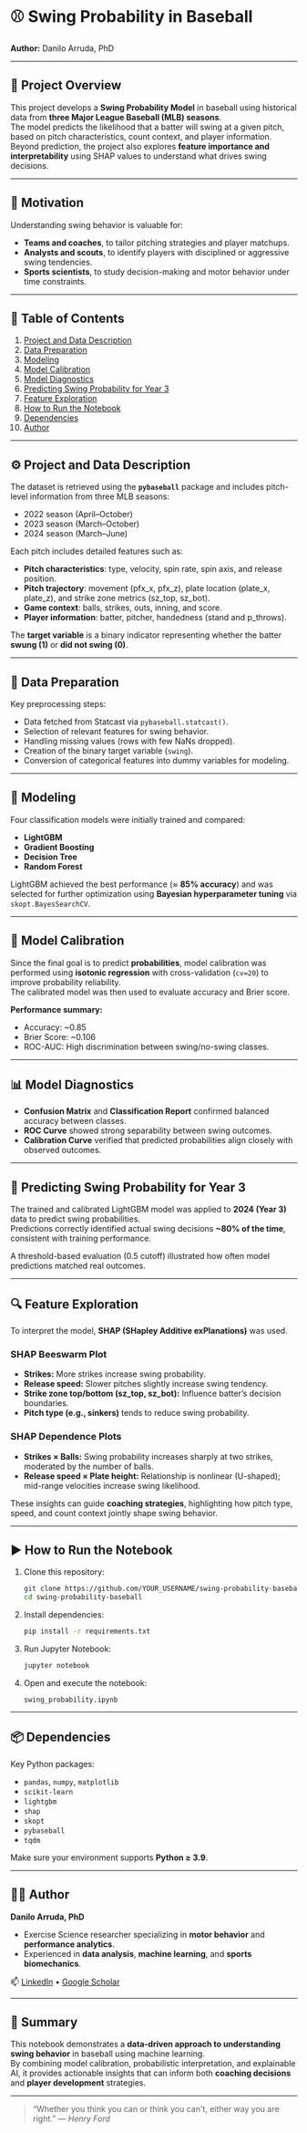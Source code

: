 # ⚾ Swing Probability in Baseball  
**Author:** Danilo Arruda, PhD  

---

## 📘 Project Overview
This project develops a **Swing Probability Model** in baseball using historical data from **three Major League Baseball (MLB) seasons**.  
The model predicts the likelihood that a batter will swing at a given pitch, based on pitch characteristics, count context, and player information.  
Beyond prediction, the project also explores **feature importance and interpretability** using SHAP values to understand what drives swing decisions.

---

## 🧠 Motivation
Understanding swing behavior is valuable for:
- **Teams and coaches**, to tailor pitching strategies and player matchups.  
- **Analysts and scouts**, to identify players with disciplined or aggressive swing tendencies.  
- **Sports scientists**, to study decision-making and motor behavior under time constraints.

---

## 📂 Table of Contents
1. [Project and Data Description](#project-and-data-description)  
2. [Data Preparation](#data-preparation)  
3. [Modeling](#modeling)  
4. [Model Calibration](#model-calibration)  
5. [Model Diagnostics](#model-diagnostics)  
6. [Predicting Swing Probability for Year 3](#predicting-swing-probability-for-year-3)  
7. [Feature Exploration](#feature-exploration)  
8. [How to Run the Notebook](#how-to-run-the-notebook)  
9. [Dependencies](#dependencies)  
10. [Author](#author)

---

## ⚙️ Project and Data Description
The dataset is retrieved using the **`pybaseball`** package and includes pitch-level information from three MLB seasons:
- 2022 season (April–October)
- 2023 season (March–October)
- 2024 season (March–June)

Each pitch includes detailed features such as:
- **Pitch characteristics**: type, velocity, spin rate, spin axis, and release position.  
- **Pitch trajectory**: movement (pfx_x, pfx_z), plate location (plate_x, plate_z), and strike zone metrics (sz_top, sz_bot).  
- **Game context**: balls, strikes, outs, inning, and score.  
- **Player information**: batter, pitcher, handedness (stand and p_throws).

The **target variable** is a binary indicator representing whether the batter **swung (1)** or **did not swing (0)**.

---

## 🧹 Data Preparation
Key preprocessing steps:
- Data fetched from Statcast via `pybaseball.statcast()`.
- Selection of relevant features for swing behavior.
- Handling missing values (rows with few NaNs dropped).
- Creation of the binary target variable (`swing`).
- Conversion of categorical features into dummy variables for modeling.

---

## 🤖 Modeling
Four classification models were initially trained and compared:
- **LightGBM**
- **Gradient Boosting**
- **Decision Tree**
- **Random Forest**

LightGBM achieved the best performance (≈ **85% accuracy**) and was selected for further optimization using **Bayesian hyperparameter tuning** via `skopt.BayesSearchCV`.

---

## 🔧 Model Calibration
Since the final goal is to predict **probabilities**, model calibration was performed using **isotonic regression** with cross-validation (`cv=20`) to improve probability reliability.  
The calibrated model was then used to evaluate accuracy and Brier score.

**Performance summary:**
- Accuracy: ~0.85  
- Brier Score: ~0.106  
- ROC-AUC: High discrimination between swing/no-swing classes.

---

## 📊 Model Diagnostics
- **Confusion Matrix** and **Classification Report** confirmed balanced accuracy between classes.  
- **ROC Curve** showed strong separability between swing outcomes.  
- **Calibration Curve** verified that predicted probabilities align closely with observed outcomes.

---

## 🧩 Predicting Swing Probability for Year 3
The trained and calibrated LightGBM model was applied to **2024 (Year 3)** data to predict swing probabilities.  
Predictions correctly identified actual swing decisions **~80% of the time**, consistent with training performance.

A threshold-based evaluation (0.5 cutoff) illustrated how often model predictions matched real outcomes.

---

## 🔍 Feature Exploration
To interpret the model, **SHAP (SHapley Additive exPlanations)** was used.

### SHAP Beeswarm Plot
- **Strikes:** More strikes increase swing probability.  
- **Release speed:** Slower pitches slightly increase swing tendency.  
- **Strike zone top/bottom (sz_top, sz_bot):** Influence batter’s decision boundaries.  
- **Pitch type (e.g., sinkers)** tends to reduce swing probability.

### SHAP Dependence Plots
- **Strikes × Balls:** Swing probability increases sharply at two strikes, moderated by the number of balls.  
- **Release speed × Plate height:** Relationship is nonlinear (U-shaped); mid-range velocities increase swing likelihood.

These insights can guide **coaching strategies**, highlighting how pitch type, speed, and count context jointly shape swing behavior.

---

## ▶️ How to Run the Notebook
1. Clone this repository:
   ```bash
   git clone https://github.com/YOUR_USERNAME/swing-probability-baseball.git
   cd swing-probability-baseball
   ```
2. Install dependencies:
   ```bash
   pip install -r requirements.txt
   ```
3. Run Jupyter Notebook:
   ```bash
   jupyter notebook
   ```
4. Open and execute the notebook:
   ```
   swing_probability.ipynb
   ```

---

## 📦 Dependencies
Key Python packages:
- `pandas`, `numpy`, `matplotlib`
- `scikit-learn`
- `lightgbm`
- `shap`
- `skopt`
- `pybaseball`
- `tqdm`

Make sure your environment supports **Python ≥ 3.9**.

---

## 👨‍🔬 Author
**Danilo Arruda, PhD**  
- Exercise Science researcher specializing in **motor behavior** and **performance analytics**.  
- Experienced in **data analysis**, **machine learning**, and **sports biomechanics**.  

📫 [LinkedIn](https://www.linkedin.com/in/danilo-arruda/) • [Google Scholar](https://scholar.google.com/citations?user=On_20uoAAAAJ&hl=en)

---

## 🏁 Summary
This notebook demonstrates a **data-driven approach to understanding swing behavior** in baseball using machine learning.  
By combining model calibration, probabilistic interpretation, and explainable AI, it provides actionable insights that can inform both **coaching decisions** and **player development** strategies.

---

> “Whether you think you can or think you can't, either way you are right.” — *Henry Ford*
